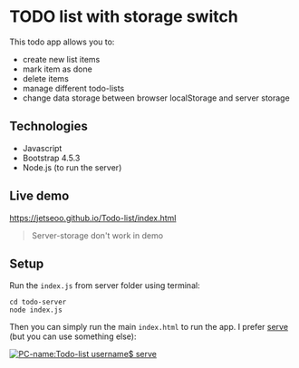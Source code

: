 # TODO list with storage switch
This todo app allows you to:
- create new list items
- mark item as done
- delete items
- manage different todo-lists
- change data storage between browser localStorage and server storage

## Technologies
- Javascript
- Bootstrap 4.5.3
- Node.js (to run the server)

## Live demo
https://jetseoo.github.io/Todo-list/index.html
> Server-storage don't work in demo

## Setup
Run the `index.js` from server folder using terminal:
```
cd todo-server
node index.js
```
Then you can simply run the main `index.html` to run the app.
I prefer [serve](https://www.npmjs.com/package/serve) (but you can use something else):

[![PC-name:Todo-list username$ serve](https://i.postimg.cc/kgVcbf13/2022-08-22-13-02-46.png)](https://postimg.cc/G4CG0Jnq)
